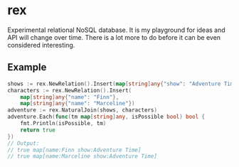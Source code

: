 # rex

Experimental relational NoSQL database. It is my playground for ideas and API will change over time. There is a lot more to do before it can be even considered interesting.

## Example

``` go
shows := rex.NewRelation().Insert(map[string]any{"show": "Adventure Time"})
characters := rex.NewRelation().Insert(
	map[string]any{"name": "Finn"},
	map[string]any{"name": "Marceline"})
adventure := rex.NaturalJoin(shows, characters)
adventure.Each(func(tm map[string]any, isPossible bool) bool {
	fmt.Println(isPossible, tm)
	return true
})
// Output:
// true map[name:Finn show:Adventure Time]
// true map[name:Marceline show:Adventure Time]
```